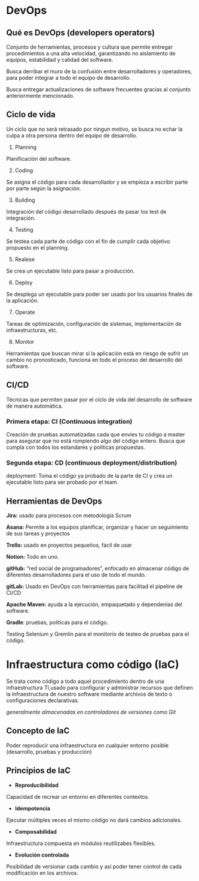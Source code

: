 # DevOps
## Qué es DevOps (developers operators)

Conjunto de herramientas, procesos y cultura que permite entregar procedimientos a una alta velocidad, garantizando no aislamiento de equipos, estabilidad y calidad del software. 

Busca derribar el muro de la confusión entre desarrolladores y operadores, para poder integrar a todo el equipo de desarrollo.

Busca entregar actualizaciones de software frecuentes gracias al conjunto anteriormente mencionado.

## Ciclo de vida

Un ciclo que no será retrasado por ningun motivo, se busca no echar la culpa a otra persona dentro del equipo de desarrollo.

1. Planning

Planificación del software.

2. Coding

Se asigna el código para cada desarrollador y se empieza a escribir parte por parte según la asignación.

3. Building

Integración del código desarrollado después de pasar los test de integración.

4. Testing

Se testea cada parte de código con el fin de cumplir cada objetivo propuesto en el planning.

5. Realese

Se crea un ejecutable listo para pasar a producción.

6. Deploy

Se desplega un ejecutable para poder ser usado por los usuarios finales de la aplicación.

7. Operate

Tareas de optimización, configuración de sistemas, implementación de infraestructuras, etc.

8. Monitor

Herramientas que buscan mirar si la aplicación está en riesgo de sufrir un cambio no pronosticado, funciona en todo el proceso del desarrollo del software.

## CI/CD

Técnicas que permiten pasar por el ciclo de vida del desarrollo de software de manera automática.

### Primera etapa: CI (Continuous integration)

Creación de pruebas automatizadas cada que envies tu código a master para asegurar que no está rompiendo algo del código entero. Busca que cumpla con todos los estandares y politicas propuestas.

### Segunda etapa: CD (continuous deployment/distribution)

deployment: Toma el código ya probado de la parte de CI y crea un ejecutable listo para ser probado por el team.

## Herramientas de DevOps

**Jira:** usado para procesos con metodología Scrum

**Asana:** Permite a los equipos planificar, organizar y hacer un seguimiento de sus tareas y proyectos

**Trello:** usado en proyectos pequeños, fácil de usar

**Notion:** Todo en uno.

**gitHub:**  “red social de programadores”, enfocado en almacenar código de diferentes desarrolladores para el uso de todo el mundo.

**gitLab:** Usado en DevOps con herramientas para facilitad el pipeline de CI/CD

**Apache Maven:** ayuda a la ejecución, empaquetado y dependenias del software.

**Gradle**: pruebas, politicas para el código.

Testing Selenium y Gremlin para el monitorio de testeo de pruebas para el código.

# Infraestructura como código (IaC)

Se trata como código a todo aquel procedimiento dentro de una infraestructura TI,usado para configurar y administrar recursos que definen la infraestructura de nuestro software mediante archivos de texto o configuraciones declarativas.

*generalmente almacenadas en controladores de versiones como Git*

## Concepto de IaC

Poder reproducir una infraestructura en cualquier entorno posible (desarrollo, pruebas y producción)

## Principios de IaC

- **Reproducibilidad**

Capacidad de recrear un entorno en diferentes contextos.

- **Idempotencia**

Ejecutar múltiples veces el mismo código no dará cambios adicionales.

- **Composabilidad**

Infraestructura compuesta en módulos reutilizabes flexibles.

- **Evolución controlada**

Posibilidad de versionar cada cambio y así poder tener control de cada modificación en los archivos.
